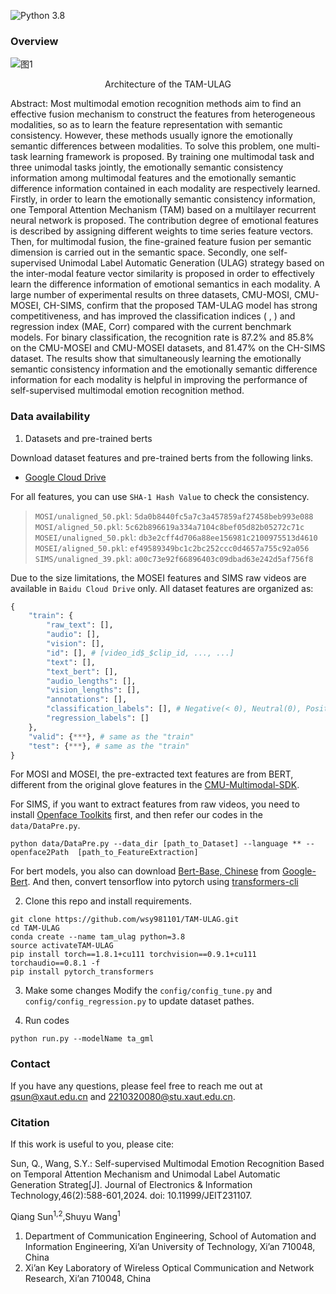 ![Python 3.8](https://img.shields.io/badge/python-3.8-green.svg)


### Overview
![图1](https://github.com/wsy981101/TAM-ULAG/assets/95170179/39b42479-8b6b-4056-a089-2d4292790453)
<p align="center">Architecture of the TAM-ULAG</p>
Abstract: Most multimodal emotion recognition methods aim to find an effective fusion mechanism to construct the features from heterogeneous modalities, so as to learn the feature representation with semantic consistency. However, these methods usually ignore the emotionally semantic differences between modalities. To solve this problem, one multi-task learning framework is proposed. By training one multimodal task and three unimodal tasks jointly, the emotionally semantic consistency information among multimodal features and the emotionally semantic difference information contained in each modality are respectively learned. Firstly, in order to learn the emotionally semantic consistency information, one Temporal Attention Mechanism (TAM) based on a multilayer recurrent neural network is proposed. The contribution degree of emotional features is described by assigning different weights to time series feature vectors. Then, for multimodal fusion, the fine-grained feature fusion per semantic dimension is carried out in the semantic space. Secondly, one self-supervised Unimodal Label Automatic Generation (ULAG) strategy based on the inter-modal feature vector similarity is proposed in order to effectively learn the difference information of emotional semantics in each modality. A large number of experimental results on three datasets, CMU-MOSI, CMU-MOSEI, CH-SIMS, confirm that the proposed TAM-ULAG model has strong competitiveness, and has improved the classification indices ( ,  ) and regression index (MAE, Corr) compared with the current benchmark models. For binary classification, the recognition rate is 87.2% and 85.8% on the CMU-MOSEI and CMU-MOSEI datasets, and 81.47% on the CH-SIMS dataset. The results show that simultaneously learning the emotionally semantic consistency information and the emotionally semantic difference information for each modality is helpful in improving the performance of self-supervised multimodal emotion recognition method.

### Data availability

1. Datasets and pre-trained berts

Download dataset features and pre-trained berts from the following links.
- [Google Cloud Drive](https://drive.google.com/drive/folders/1E5kojBirtd5VbfHsFp6FYWkQunk73Nsv?usp=sharing)

For all features, you can use `SHA-1 Hash Value` to check the consistency.
> `MOSI/unaligned_50.pkl`: `5da0b8440fc5a7c3a457859af27458beb993e088`  
> `MOSI/aligned_50.pkl`: `5c62b896619a334a7104c8bef05d82b05272c71c`  
> `MOSEI/unaligned_50.pkl`: `db3e2cff4d706a88ee156981c2100975513d4610`  
> `MOSEI/aligned_50.pkl`: `ef49589349bc1c2bc252ccc0d4657a755c92a056`  
> `SIMS/unaligned_39.pkl`: `a00c73e92f66896403c09dbad63e242d5af756f8`  

Due to the size limitations, the MOSEI features and SIMS raw videos are available in `Baidu Cloud Drive` only. All dataset features are organized as:

```python
{
    "train": {
        "raw_text": [],
        "audio": [],
        "vision": [],
        "id": [], # [video_id$_$clip_id, ..., ...]
        "text": [],
        "text_bert": [],
        "audio_lengths": [],
        "vision_lengths": [],
        "annotations": [],
        "classification_labels": [], # Negative(< 0), Neutral(0), Positive(> 0)
        "regression_labels": []
    },
    "valid": {***}, # same as the "train" 
    "test": {***}, # same as the "train"
}
```

For MOSI and MOSEI, the pre-extracted text features are from BERT, different from the original glove features in the [CMU-Multimodal-SDK](http://immortal.multicomp.cs.cmu.edu/raw_datasets/processed_data/).

For SIMS, if you want to extract features from raw videos, you need to install [Openface Toolkits](https://github.com/TadasBaltrusaitis/OpenFace/wiki) first, and then refer our codes in the `data/DataPre.py`.

```
python data/DataPre.py --data_dir [path_to_Dataset] --language ** --openface2Path  [path_to_FeatureExtraction]
```

For bert models, you also can download [Bert-Base, Chinese](https://storage.googleapis.com/bert_models/2018_11_03/chinese_L-12_H-768_A-12.zip) from [Google-Bert](https://github.com/google-research/bert). And then, convert tensorflow into pytorch using [transformers-cli](https://huggingface.co/transformers/converting_tensorflow_models.html)  

2. Clone this repo and install requirements.
```
git clone https://github.com/wsy981101/TAM-ULAG.git
cd TAM-ULAG
conda create --name tam_ulag python=3.8
source activateTAM-ULAG
pip install torch==1.8.1+cu111 torchvision==0.9.1+cu111 torchaudio==0.8.1 -f 
pip install pytorch_transformers
```

3. Make some changes
Modify the `config/config_tune.py` and `config/config_regression.py` to update dataset pathes.

4. Run codes
```
python run.py --modelName ta_gml
```

### Contact
If you have any questions, please feel free to reach me out at qsun@xaut.edu.cn and 2210320080@stu.xaut.edu.cn.


### Citation
If this work is useful to you, please cite:

   Sun, Q., Wang, S.Y.: Self-supervised Multimodal Emotion Recognition Based on Temporal Attention Mechanism and Unimodal Label Automatic Generation Strateg[J]. Journal of Electronics & Information Technology,46(2):588-601,2024. doi: 10.11999/JEIT231107.

Qiang Sun<sup>1,2</sup>,Shuyu Wang<sup>1</sup>
1.	Department of Communication Engineering, School of Automation and Information Engineering, Xi’an University of Technology, Xi’an 710048, China
2.	Xi’an Key Laboratory of Wireless Optical Communication and Network Research, Xi’an 710048, China

